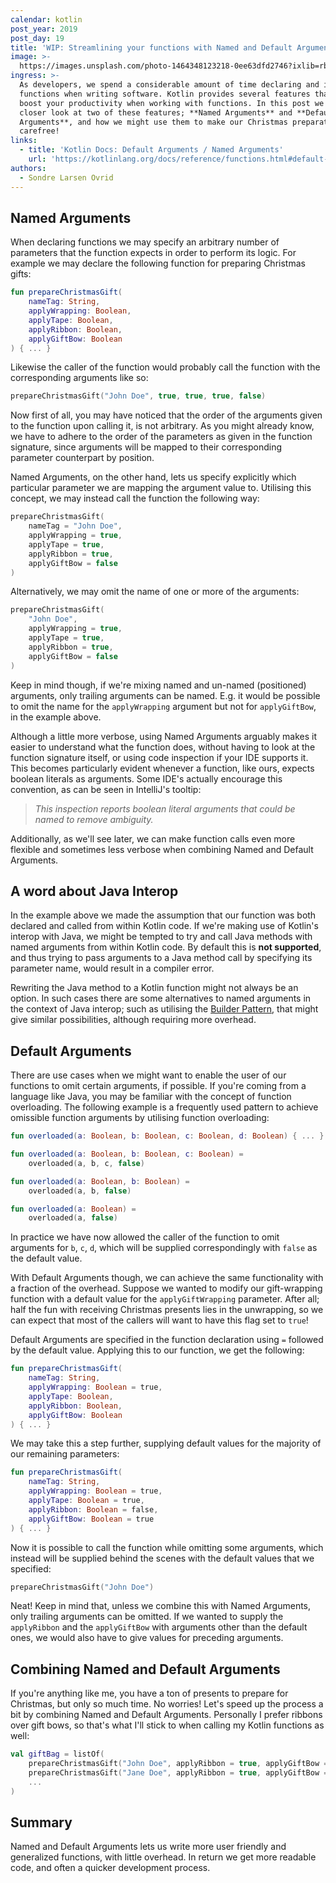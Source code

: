 ```yaml
---
calendar: kotlin
post_year: 2019
post_day: 19
title: 'WIP: Streamlining your functions with Named and Default Arguments'
image: >-
  https://images.unsplash.com/photo-1464348123218-0ee63dfd2746?ixlib=rb-1.2.1&ixid=eyJhcHBfaWQiOjEyMDd9&auto=format&fit=crop&w=2328&q=80
ingress: >-
  As developers, we spend a considerable amount of time declaring and invoking
  functions when writing software. Kotlin provides several features that can
  boost your productivity when working with functions. In this post we'll take a
  closer look at two of these features; **Named Arguments** and **Default
  Arguments**, and how we might use them to make our Christmas preparations more
  carefree!
links:
  - title: 'Kotlin Docs: Default Arguments / Named Arguments'
    url: 'https://kotlinlang.org/docs/reference/functions.html#default-arguments'
authors:
  - Sondre Larsen Ovrid
---
```

## Named Arguments

When declaring functions we may specify an arbitrary number of parameters that the function expects in order to perform its logic. For example we may declare the following function for preparing Christmas gifts:

```kotlin
fun prepareChristmasGift(
    nameTag: String, 
    applyWrapping: Boolean, 
    applyTape: Boolean, 
    applyRibbon: Boolean, 
    applyGiftBow: Boolean
) { ... }
```

Likewise the caller of the function would probably call the function with the corresponding arguments like so:

```kotlin
prepareChristmasGift("John Doe", true, true, true, false)
```

Now first of all, you may have noticed that the order of the arguments given to the function upon calling it, is not arbitrary. As you might already know, we have to adhere to the order of the parameters as given in the function signature, since arguments will be mapped to their corresponding parameter counterpart by position.

Named Arguments, on the other hand, lets us specify explicitly which particular parameter we are mapping the argument value to. Utilising this concept, we may instead call the function the following way:

```kotlin
prepareChristmasGift(
    nameTag = "John Doe", 
    applyWrapping = true, 
    applyTape = true, 
    applyRibbon = true, 
    applyGiftBow = false
)
```

Alternatively, we may omit the name of one or more of the arguments:

```kotlin
prepareChristmasGift(
    "John Doe", 
    applyWrapping = true, 
    applyTape = true, 
    applyRibbon = true, 
    applyGiftBow = false
)
```

Keep in mind though, if we're mixing named and un-named (positioned) arguments, only trailing arguments can be named. E.g. it would be possible to omit the name for the `applyWrapping` argument but not for `applyGiftBow`, in the example above.

Although a little more verbose, using Named Arguments arguably makes it easier to understand what the function does, without having to look at the function signature itself, or using code inspection if your IDE supports it. This becomes particularly evident whenever a function, like ours, expects boolean literals as arguments. Some IDE's actually encourage this convention, as can be seen in IntelliJ's tooltip:

> _This inspection reports boolean literal arguments that could be named to remove ambiguity._

Additionally, as we'll see later, we can make function calls even more flexible and sometimes less verbose when combining Named and Default Arguments.

## A word about Java Interop

In the example above we made the assumption that our function was both declared and called from within Kotlin code. If we're making use of Kotlin's interop with Java, we might be tempted to try and call Java methods with named arguments from within Kotlin code. By default this is **not supported**, and thus trying to pass arguments to a Java method call by specifying its parameter name, would result in a compiler error.

Rewriting the Java method to a Kotlin function might not always be an option. In such cases there are some alternatives to named arguments in the context of Java interop; such as utilising the [Builder Pattern](https://en.wikipedia.org/wiki/Builder_pattern), that might give similar possibilities, although requiring more overhead. 

## Default Arguments

There are use cases when we might want to enable the user of our functions to omit certain arguments, if possible. If you're coming from a language like Java, you may be familiar with the concept of function overloading. The following example is a frequently used pattern to achieve omissible function arguments by utilising function overloading:

```kotlin
fun overloaded(a: Boolean, b: Boolean, c: Boolean, d: Boolean) { ... }

fun overloaded(a: Boolean, b: Boolean, c: Boolean) =
    overloaded(a, b, c, false)

fun overloaded(a: Boolean, b: Boolean) =
    overloaded(a, b, false)

fun overloaded(a: Boolean) =
    overloaded(a, false)
```

In practice we have now allowed the caller of the function to omit arguments for `b`, `c`, `d`, which will be supplied correspondingly with `false` as the default value.

With Default Arguments though, we can achieve the same functionality with a fraction of the overhead. Suppose we wanted to modify our gift-wrapping function with a default value for the `applyGiftWrapping` parameter. After all; half the fun with receiving Christmas presents lies in the unwrapping, so we can expect that most of the callers will want to have this flag set to `true`!

Default Arguments are specified in the function declaration using `=` followed by the default value. Applying this to our function, we get the following:

```kotlin
fun prepareChristmasGift(
    nameTag: String, 
    applyWrapping: Boolean = true, 
    applyTape: Boolean, 
    applyRibbon: Boolean, 
    applyGiftBow: Boolean
) { ... }
```

We may take this a step further, supplying default values for the majority of our remaining parameters:

```kotlin
fun prepareChristmasGift(
    nameTag: String, 
    applyWrapping: Boolean = true, 
    applyTape: Boolean = true, 
    applyRibbon: Boolean = false, 
    applyGiftBow: Boolean = true
) { ... }
```

Now it is possible to call the function while omitting some arguments, which instead will be supplied behind the scenes with the default values that we specified:

```kotlin
prepareChristmasGift("John Doe")
```

Neat! Keep in mind that, unless we combine this with Named Arguments, only trailing arguments can be omitted. If we wanted to supply the `applyRibbon` and the `applyGiftBow` with arguments other than the default ones, we would also have to give values for preceding arguments.

## Combining Named and Default Arguments

​If you're anything like me, you have a ton of presents to prepare for Christmas, but only so much time. No worries! Let's speed up the process a bit by combining Named and Default Arguments. Personally I prefer ribbons over gift bows, so that's what I'll stick to when calling my Kotlin functions as well:

```kotlin
val giftBag = listOf(
    prepareChristmasGift("John Doe", applyRibbon = true, applyGiftBow = false),
    prepareChristmasGift("Jane Doe", applyRibbon = true, applyGiftBow = false)
    ...
)
```

## Summary

​Named and Default Arguments lets us write more user friendly and generalized functions, with little overhead. In return we get more readable code, and often a quicker development process.

